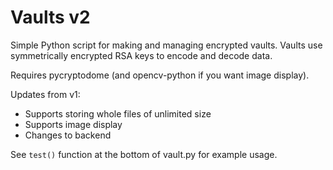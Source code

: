 # Vaults v2
Simple Python script for making and managing encrypted vaults. Vaults use symmetrically encrypted RSA keys to encode and decode data.

Requires pycryptodome (and opencv-python if you want image display).

Updates from v1:
- Supports storing whole files of unlimited size
- Supports image display
- Changes to backend

See `test()` function at the bottom of vault.py for example usage.
